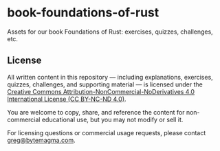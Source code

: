 # book-foundations-of-rust
Assets for our book Foundations of Rust: exercises, quizzes, challenges, etc.

## License

All written content in this repository — including explanations, exercises, quizzes, challenges, and supporting material — is licensed under the  
[Creative Commons Attribution-NonCommercial-NoDerivatives 4.0 International License (CC BY-NC-ND 4.0)](https://creativecommons.org/licenses/by-nc-nd/4.0/).

You are welcome to copy, share, and reference the content for non-commercial educational use, but you may not modify or sell it.

For licensing questions or commercial usage requests, please contact [greg@bytemagma.com](mailto:greg@bytemagma.com).
